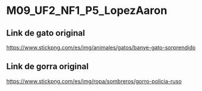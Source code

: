 # M09_UF2_NF1_P5_LopezAaron

## Link de gato original
https://www.stickpng.com/es/img/animales/gatos/banye-gato-sorprendido

## Link de gorra original
https://www.stickpng.com/es/img/ropa/sombreros/gorro-policia-ruso